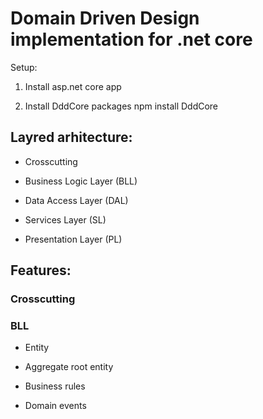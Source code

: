 # Domain Driven Design implementation for .net core 

Setup:

1) Install asp.net core app

2) Install DddCore packages npm install DddCore

## Layred arhitecture:

- Crosscutting

- Business Logic Layer (BLL)

- Data Access Layer (DAL)

- Services Layer (SL)

- Presentation Layer (PL)

## Features:

### Crosscutting

### BLL

- Entity

- Aggregate root entity

- Business rules

- Domain events



